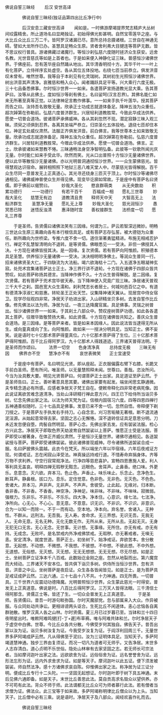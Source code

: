   佛说自誓三昧经
　　后汉 安世高译




　　　　佛说自誓三昧经(独证品第四出比丘净行中)

　　　　后汉安息三藏安世高译
　　闻如是。一时佛游摩竭提界梵志精庐大丛树间珓露精舍。所止道场名曰显飏独证。初始得佛光影甚明。自然宝零莲华之座。与大比丘众比丘三万二千。皆阿罗汉诸漏已尽。意所总持总摄诸根。三世自在神通无碍。譬如大龙所作已办。圣慧具足畅众生原。贤者舍利弗大目揵连等菩萨无数。皆不思议权行普具。游诸佛藏过诸魔行。等恒沙刹弘慈六度随时拯济众生获安。远舍名教。光世音慈氏等如是上首者也。于是如来便入神静化证三昧。普感恒沙诸佛世界。于佛座前。忽有莲华座自然踊从地出。其华清香明彻十方。其华千叶一一叶上有化菩萨。立侍祥序玄处虚空。各从其位五体投地。右绕七匝当前恭立。俱发洪音叹未曾有。唯然世尊。我等自于本刹见有化灵瑞树。其树初生光照恒沙诸佛世界。树出洪音其声清净。哀雅慈和畅入众心。闻者踊跃具足平等。兴大乘行六度无极。三十七品备悉佛事。尔时恒沙世界一一如来。各遣菩萨宣扬道教光显大乘。告其菩萨曰。汝等从此佛土。度如恒沙等刹有佛土。名曰娑呵(汉言忍界)。其佛名能仁如来无所著至真等正觉。以法律神足言教作佛事。一一如来手执千叶莲华。授其菩萨而告之曰。汝持吾名致敬无量。欣承正士功成志就道体备足。降神五浊为众重任。超次踔第在弥勒前。弘慈六度普济群生。兴居轻利道教胜常。今致此华成法供养。愿使一切普会道场。彼诸菩萨承佛威神。各从其刹忽然不现。潜定寂静三昧入观三昧。须臾之顷俱到忍界。各离其坐端严恭立。归崇圣化五体投地。退绕七匝却住本位。神足玄处威仪肃然。法服正齐俱发洪音。前白佛言。我等世尊本土如来致敬无量。欣承功成志就道体备足。降神五浊为众重任。超次踔第在弥勒前。弘慈六度普济群生。兴居轻利道教胜常。今赠此华成法供养。愿使一切普会道场。佛言。正士。欣承彼诸如来慧教不惓。三昧通畅法身空净智明弘备。此彼等一钦歌所闻光庆无量。尔时能仁如来手受此华。欣然而笑。光从口出普照十方恒沙无量诸佛世界。便以此华等散恒沙无量诸佛。亦以光明普洞通彻恒沙世界。一一众生蒙佛慈光。皆得慧观达识宿命。展转相照照下地狱三恶八难天堂人中。尽蒙慈光皆得解脱。百千众生尽同一意普发无上正真道心。其光寻还绕身三匝灭于顶上。尔时恒沙等诸佛尽通相见。诸佛威神普使众生并得见佛。现变毕讫廓如常故。于是座中有菩萨名曰贤儒。即于佛前以偈赞曰。
　　妙哉大圣化　　愍哀群萌类
　　从无央数劫　　积累功德行
　　一一功德行　　有若干百千
　　百福成一相　　愿礼三世尊
　　妙哉大圣化　　慈慧无有边
　　道教清且贵　　释师天中天
　　大智高无上　　法船济群生
　　圣慧净无量　　愿礼无上尊
　　妙哉大圣化　　慈光润恒沙
　　愚冥悉已除　　迷悟反浊清
　　惠泽随时宜　　善权接群生
　　法桥度一切　　愿礼三界尊

　　于是圣师。告贤儒曰诸佛法笑有三因缘。何谓为三。萨云若智深远微妙。明畅三世达众生原三乘趣向各有本行根信具足。或有菩萨志存弘誓。被大德铠为众重任。断所趣向为世桥梁。专推六度不舍一切。道住渐著勇猛精进。布施无相戒忍护行。禅定不乱慧智清明向不退转。是等贤儒。佛眼悉见一一受决。非但一佛授其人决。十方现在诸佛皆授其决。是一因缘。复次贤儒。若有菩萨向阿惟颜。积殖德本具足圣慧。供养恒沙无量诸佛一一受决。决决相明明净佛土。等润众生普同一行。招来诸佛贤圣大仁。于四駃流为大法船。竭六欲海枯十二门。入五道净五眼凝神玄寂。处兜术宫集诸菩萨达士正士。净三界行讲不退轮。十方现在诸佛于四部众皆共赞叹。如此菩萨称扬其德言。当降神作佛不久。十方众生普得解脱。是二因缘。复次贤儒。若有菩萨于兜术宫毕彼天寿。当下降神便入究竟广现三昧。净居诸天普观三千大千之刹。国邑宽大众生濡和。刹利梵志长者居士。何城何邑百亿之中。有道有德清净淳淑仁和慈惠。转轮圣王正处天竺。议集降神诸天翼从。现居宫中侍女宿卫。现学尽俗观四非常。净居天子劝进出家。入山研精坐贝多树。去发自誓作比丘像。修先佛法以法为师。净居为证。一夜三达降魔官属。具足佛事。灵瑞之树普出。恒沙诸佛世界一一如来。于其刹土八部众中。赞叹座树菩萨功德。如此各各遣其土菩萨。往赠华致敬赞扬大乘。如此贤儒。十方现在诸佛皆共知之。善庆众生普会道场。是三因缘。是等菩萨来者。皆是如来本因缘人。因此说法皆当逮得无所从生。或向童真或向了生。向阿惟颜。故如来一一授决分明具足。当知正士。佛不妄笑。说是语时七十亿那术菩萨得童真位。六十亿那术菩萨得了生位。三十亿那术菩萨得阿惟颜。百千比丘得阿罗汉。九十亿那术人得践道迹。三界诸天普得法明。于是圣师而作颂曰。
　　法界一切空　　色身清净真
　　总持度无极　　三昧无有因
　　佛界亦不空　　慧净亦不有
　　哀世表微笑　　正士宜速受

　　于是座中有菩萨。名曰明见光贤。即从座起。正衣服偏露右臂下右膝。长跪叉手前白圣师。愿有所问。唯圣师。以无量慧照释未闻。世尊曰。善哉。恣汝所问。今当为汝具敷大要。明见光贤菩萨曰。何谓菩萨正士出家。具足道证至萨云然。于是圣师告曰。正士。善听著意具思其要。诸佛出家要有起发。端坐闲思玄静通微。夫专精念道必有所感。应感者净居天子梵王自在。便敕帝释化四非常老病死像。因此说证离欲苦难念道清净。当处山泽研精行禅此意方兴。四王已下给侍所当诣贝多树。忆念先佛出家之法。以法为师天梵为证。信根内固宿习六度。四等四恩四禅行五神通善权随时。三十七品具足佛事。发意已来不舍一切。忽然自悟。帝释便下剃刀授之。于是菩萨左手执发右手持刀。心自念言。刈习苦垢殖无著根。断不退流通泥洹源。从始起意常得去家。坚固之志心无懈惓。深不退转信证具足意思分明。刀未近发忽便自堕。肉髻自然明显。菩萨心念。先佛出家去发。应有袈裟法服。检心方兴此念。净居天子即取色界天劫波育自然袈裟以上菩萨。惟愿正士受是法服。菩萨即受以被著身。在体正齐威仪肃然。于是恒沙无量世界。诸佛尽通相见。各送袈裟授与菩萨。菩萨即受诸佛袈裟。彼此诸佛普现威神。尽令诸佛所送袈裟合成一服。名曰萨披佛头震越。此衣今在梵天。所以端坐六年以毕宿缘。六年后夜戒证方现。何谓戒证。志在闲寂山泽受法。神真操远持戒行道。不惜寿命弃捐身体。齐等万物不求利养。守空行寂常观净法。行净四等慈悲喜护。宣畅四恩惠施人爱。利人等利具无盖哀。明释四禅无瑕秽无黠念。远眼色。舍耳声。止鼻香。绝口味。外更乐。息意念。灭六欲。弃本习。色止色。声香止。味乐味止。乐念止。念净色生。断耳声。静鼻根。拔口力。息乐。定住觉意。色非色。无非色。无灭色。不色色。舍诸大。弃本习。声非声。无非声。不声声。舍彼受。止此起。无缘对。归本断。香非香。不非香。不香香。神空净。净神足。味非味。不非味。不味味。寂微弱。强根力。乐非乐。不非乐。不乐乐。四大净。净本住。心意识。缘七法。七法净。净所向。心无心。不心心。意无意。不意意。识无识。不非识。不识识。非意识。合为一以知一而除一。不于一而有动。空本地。净本向。弃名誉。舍诸入。无种性。不群从。远刑法。无吾我。无人寿。舍命求。无三界想。无识无吾。无我无人。无命无意。无名无种。无化无数无作。无所从来。无所从去。无起无灭。无身无犯无口无言。无心无念。无世事。无计想。无事缘。无所住。亦无有戒。亦无有持。无成念。无败坏。是名禁戒内外净戒佛禁戒。无瑕秽。亦无著戒者。无嗔无恚。安定清净。就度世道。菩萨正士。初坐树下。始净戒证。弃欲苦本。舍分散意。无起想。不动想。不微想。不我想。不彼想。不中想。不彼此想。不中外想。无道想。无俗想。无灭想。灭无想。无无无想想。无无无想。尽无尽想。如是正士。坐树菩萨立证净本千八百戒。此数始讫金刚之座。忽然从地裂而出。第六魔宫而大倾动。三界诸天不安本位。皆共俱下诣贝多树。供侍所当恒沙世界。忽有洪音。洪音之中云。坐树菩萨是夜启证。众生各各皆闻皆见。如是正士。是为菩萨具足戒证成萨云然。三达六通。三十七品十八不共。十力神通。四无所畏。一切普具。三千世界六反震动功德降魔。光明普照恒沙世界。众生蒙此慈光一时得安。普发无上正真道意。佛说是时。八百比丘得阿罗汉。三万天人皆得法眼。三千清信士得阿那含。贤儒正士等。皆还了生。一切众会普发无上正真道意。
　　于是圣师。告贤儒曰。昔吾一时游句睒弥国。尔时天魔部党。忽与部属来入大众。作异被服。与众同处动共诤讼。更相诽谤两头讴合。生死比丘不闲道体。恚心忿恼各自离群驰散。惟罗汉真人各之山林。尔时贤儒。夏三月已过岁暮已至。当钵和兰十四日夜明星出时。唯敕阿难鸣揵[打-丁+遲]布草褥。唯与阿难共钵和兰。尔时净居天子于虚空中白佛。世尊。今比丘众各共分散。今佛受岁何其独自。佛告天子。昔吾出家以汝为证。诣贝多树汝复为证。今我受岁汝复为证。于阎浮利回周三千。无量世界多萨阿竭成萨云然。凡从得佛至于泥曰。汝为三证明体具足。当知天子。多萨阿竭道慧神通。独步三界由复须证。而况一切凡为道者可无师乎。又告净居。末世多人志存清白。道心贞明不乐世俗。隐处山林审有去家坚固之志。若无师长可宗法者。当如摩诃迦叶出家之法。远欲欲舍为证。远俗俗舍为证。远名誉誉舍为证。远形法忘形为证。远内外求舍求为证。如是等天子。摩诃迦叶以此五证。便下须发被袈裟。师自然法净。感十方诸佛求哀自陈。仰惟佛出家之法。称净居为证三证分明。便成比丘专行十二头陀。一一坚固无起想证。尔时迦叶即于树下具五神通。末后见佛六通即备。如是天子。末世比丘善思此法。莫自贡高求名毁众以望供养。亦不可苟有此法。背众不师于师。此法谓都无比丘众可为师者慕行此法。若有僧者当求僧为证。佛法众。此三宝等于如来故。多萨阿竭称明律比丘僧众以为上头。当知天子。比丘僧中必有三乘。说是语时。净居天子及八部众。闻经欢喜作礼而去。

　　　　佛说自誓三昧经


